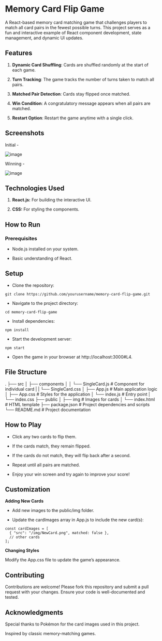 # **Memory Card Flip Game**

A React-based memory card matching game that challenges players to match all card pairs in the fewest possible turns. This project serves as a fun and interactive example of React component development, state management, and dynamic UI updates.

## Features

1. **Dynamic Card Shuffling**: Cards are shuffled randomly at the start of each game.

2. **Turn Tracking**: The game tracks the number of turns taken to match all pairs.

3. **Matched Pair Detection**: Cards stay flipped once matched.

4. **Win Condition**: A congratulatory message appears when all pairs are matched.

5. **Restart Option**: Restart the game anytime with a single click.

## Screenshots

Initial -

![image](https://github.com/user-attachments/assets/2ce0d68e-80e9-495f-afc9-e6179efb66bd)

Winning -

![image](https://github.com/user-attachments/assets/f6f1d52d-0928-4080-9473-850fcd9ffe14)

## Technologies Used

1. **React.js:** For building the interactive UI.

2. **CSS:** For styling the components.

## How to Run

### Prerequisites

- Node.js installed on your system.

- Basic understanding of React.

## Setup

- Clone the repository:

```
git clone https://github.com/yourusername/memory-card-flip-game.git
```

- Navigate to the project directory:

```
cd memory-card-flip-game
```

- Install dependencies:

```
npm install
```

- Start the development server:

```
npm start
```

- Open the game in your browser at http://localhost:3000#L4.

## File Structure

.
├── src
│   ├── components
│   │   └── SingleCard.js   # Component for individual card
|   |   └── SingleCard.css
│   ├── App.js             # Main application logic
│   ├── App.css            # Styles for the application
│   └── index.js           # Entry point
|   └── index.css
├── public
│   ├── img                # Images for cards
│   └── index.html         # HTML template
├── package.json           # Project dependencies and scripts
└── README.md              # Project documentation

## How to Play

- Click any two cards to flip them.

- If the cards match, they remain flipped.

- If the cards do not match, they will flip back after a second.

- Repeat until all pairs are matched.

- Enjoy your win screen and try again to improve your score!

## Customization

**Adding New Cards**

- Add new images to the public/img folder.

- Update the cardImages array in App.js to include the new card(s):

```
const cardImages = [
  { "src": "/img/NewCard.png", matched: false },
  // other cards
];
```

**Changing Styles**

Modify the App.css file to update the game’s appearance.

## Contributing

Contributions are welcome! Please fork this repository and submit a pull request with your changes. Ensure your code is well-documented and tested.

## Acknowledgments

Special thanks to Pokémon for the card images used in this project.

Inspired by classic memory-matching games.
